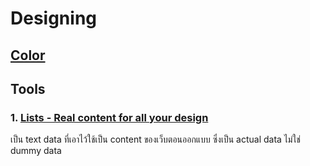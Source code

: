 # Designing

## [Color](color.md)

## Tools

### 1. [Lists - Real content for all your design](https://www.lists.design)
เป็น text data ที่เอาไว้ใช้เป็น content ของเว็บตอนออกแบบ ซึ่งเป็น actual data ไม่ใช่ dummy data
